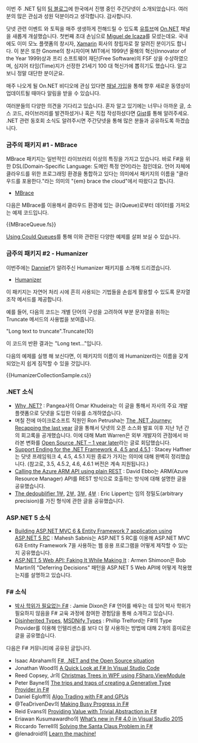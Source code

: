 이번 주 .NET 팀의 [팀 블로그](http://blogs.msdn.com/b/dotnet/archive/2015/12/15/the-week-in-net-12-15-2015.aspx)에 한국에서 진행 중인 주간닷넷이 소개되었습니다. 
여러분의 많은 관심과 성원 덕분이라고 생각합니다. 감사합니다.

닷넷 관련 이벤트 와 토픽을 매주 생생하게 전해드릴 수 있도록 [유튜브](https://www.youtube.com/)에 [On.NET](https://www.youtube.com/channel/UCvtT19MZW8dq5Wwfu6B0oxw) 채널을 새롭게 개설했습니다. 첫번째 초대 손님으로 [Miguel de Icaza](https://en.wikipedia.org/wiki/Miguel_de_Icaza)를 모셨는데요. 국내에도 이미 모노 플랫폼의 창시자, [Xamarin](https://xamarin.com/) 회사의 창립자로 잘 알려진 분이기도 합니다. 이 분은 또한 Gnome의 창시자이며 MIT에서 1999년 올해의 혁신(Innovator of the Year 1999)상과 프리 소프트웨어 재단(Free Software)의 FSF 상을 수상하였으며, 심지어 타임(Time)지가 선정한 21세기 100 대 혁신가에 뽑히기도 했습니다. 알고 보니 정말 대단한 분이군요.

매주 나오게 될 On.NET 비디오에 관심 있다면 [채널 가입](https://www.youtube.com/channel/UCvtT19MZW8dq5Wwfu6B0oxw)을 통해 향후 새로운 동영상이 업데이트될 때마다 알림을 받을 수 있습니다.

여러분들의 다양한 의견을 기다리고 있습니다. 혼자 알고 있기에는 너무나 아까운 글, 소스 코드, 라이브러리를 발견하셨거나 혹은 직접 작성하셨다면 [Gist](https://gist.github.com/options/e9fc443b8c882157fe4a)를 통해 알려주세요. .NET 관련 동호회 소식도 알려주시면 주간닷넷을 통해 많은 분들과 공유하도록 하겠습니다.

### 금주의 패키지 #1 - MBrace

MBrace 패키지는 일반적인 라이브러리 이상의 특징을 가지고 있습니다. 바로 F#을 위한 DSL(Domain-Specific Language: 도메인 특정 언어)라는 점인데요. 언어 자체에 클라우드를 위한 프로그래밍 환경을 통합하고 있다는 의미에서 패키지의 이름을 "클라우드를 포용한다."라는 의미의 "{em} brace the cloud"에서 따왔다고 합니다.

* [MBrace](http://mbrace.io/)

다음은 MBrace를 이용해서 클라우드 환경에 있는 큐(Queue)로부터 데이터를 가져오는 예제 코드입니다.

<section>
{{MBraceQueue.fs}} <script src="https://gist.github.com/bleroy/926452c406d2fcff327a.js"></script>
</section>

[Using Could Queues](http://mbrace.io/starterkit/HandsOnTutorial/8-using-cloud-queues.html)를 통해 이와 관련된 다양한 예제를 살펴 보실 수 있습니다.

### 금주의 패키지 #2 - Humanizer

이번주에는 [Dannief](https://gist.github.com/dannief)가 알려주신 Humanizer 패키지를 소개해 드리겠습니다.

* [Humanizer](https://github.com/Humanizr/Humanizer) 

이 패키지는 자연어 처리 시에 흔히 사용되는 기법들을 손쉽게 활용할 수 있도록 문자열 조작 메서드를 제공합니다. 

예를 들어, 다음의 코드는 개별 단어의 구성을 고려하여 부분 문자열을 취하는 Truncate 메서드의 사용법을 보여줍니다.

"Long text to truncate".Truncate(10)

이 코드의 반환 결과는 "Long text…"입니다. 

다음의 예제를 실행 해 보신다면, 이 패키지의 이름이 왜 Humanizer라는 이름을 갖게 되었는지 쉽게 짐작할 수 있을 것입니다.

<section>
{{HumanizerCollectionSample.cs}} <script src="https://gist.github.com/bleroy/66c03b69e5678376810c.js"></script>
</section>

### .NET 소식

* [Why .NET?](http://engineering.gopangea.com/2015/12/10/why-dot-net.html) : Pangea사의 Omar Khudeira는 이 글을 통해서 자사의 주요 개발 플랫폼으로 닷넷을 도입한 이유를 소개하였습니다.
* 며칠 전에 마이크로소프트 직원인 Ron Petrusha는 [The .NET Journey: Recapping the last year](http://blogs.msdn.com/b/visualstudio/archive/2015/12/10/the-net-journey-recapping-the-last-year.aspx) 글을 통해서 닷넷의 오픈 소스화 발표 이후 지난 1년 간의 회고록을 공개했습니다. 이에 대해 Matt Warren은 외부 개발자의 관점에서 바라본 변화를 [Open Source .NET – 1 year later](http://mattwarren.org/2015/12/08/open-source-net-1-year-later/)라는 글로 회답했습니다.
* [Support Ending for the .NET Framework 4, 4.5 and 4.5.1](http://blogs.msdn.com/b/dotnet/archive/2015/12/09/support-ending-for-the-net-framework-4-4-5-and-4-5-1.aspx) : Stacey Haffner는 닷넷 프레임워크 4, 4.5, 4.5.1 지원 종료가 가지는 의미에 대해 완벽히 정리했습니다. (참고로, 3.5, 4.5.2, 4.6, 4.6.1 버전은 계속 지원됩니다.)
* [Calling the Azure ARM API using plain REST](http://blog.davidebbo.com/2015/12/calling-arm-using-plain-rest.html) : David Ebbo는 ARM(Azure Resource Manager) API를 REST 방식으로 호출하는 방식에 대해 설명한 글을 공유했습니다.
* [The dedoublifier 1부](http://ericlippert.com/2015/11/30/the-dedoublifier-part-one/), [2부](http://ericlippert.com/2015/12/03/the-dedoublifier-part-two/), [3부](http://ericlippert.com/2015/12/07/the-dedoublifier-part-three/), [4부](http://ericlippert.com/2015/12/10/the-dedoublifier-part-four/) : Eric Lippert는 임의 정밀도(arbitrary precision)를 가진 형식에 관한 글을 공유했습니다.

### ASP.NET 5 소식

* [Building ASP.NET MVC 6 & Entity Framework 7 application using ASP.NET 5 RC](http://www.dotnetcurry.com/aspnet-mvc/1215/building-aspnet-mvc-6-entity-framework-7-app-using-aspnet-5) : Mahesh Sabnis는 ASP.NET 5 RC를 이용해 ASP.NET MVC 6과 Entity Framework 7을 사용하는 웹 응용 프로그램을 어떻게 제작할 수 있는지 공유했습니다.
* [ASP.NET 5 Web API: Faking It While Making It](http://dotnetliberty.com/index.php/2015/12/07/asp-net-5-web-api-faking-it-while-making-it/) : Armen Shimoon은 Bob Martin의 "Deferring Decisions" 패턴을 ASP.NET 5 Web API에 어떻게 적용했는지를 설명하고 있습니다.


### F# 소식

* [박사 학위가 필요없는 F#](https://medium.com/@jamiedixon/progressive-f-tutorials-london-2015-795d76c027da#.67vl10l5w) : Jamie Dixon은 F# 언어를 배우는 데 있어 박사 학위가 필요하지 않음을 F# 교육 과정에 참여한 경험담을 통해 소개하고 있습니다.
* [Disinherited Types](http://trelford.com/blog/post/Disinherited.aspx), [MSDNify Types](http://trelford.com/blog/post/MSDNify.aspx) : Phillip Trelford는 F#의 Type Provider를 이용해 인텔리센스를 보다 더 잘 사용하는 방법에 대해 2개의 흥미로운 글을 공유했습니다.

다음은 F# 커뮤니티에 공유된 글입니다.

* Isaac Abraham의 [F#, .NET and the Open Source situation](https://cockneycoder.wordpress.com/2015/12/08/f-net-and-the-open-source-situation/)
* Jonathan Wood의 [A Quick Look at F# In Visual Studio Code](http://www.wintellect.com/devcenter/jwood/a-quick-look-at-f-in-visual-studio-code)
* Reed Copsey, Jr의 [Christmas Trees in WPF using FSharp.ViewModule](http://reedcopsey.com/2015/12/09/christmas-trees-in-wpf-using-fsharp-viewmodule/)
* Peter Bayne의 [The trips and traps of creating a Generative Type Provider in F#](https://medium.com/@haumohio/the-trips-and-traps-of-creating-a-generative-type-provider-in-f-75162d99622c#.7saqnv2tb)
* Daniel Egloff의 [Algo Trading with F# and GPUs](http://blog.quantalea.com/?p=8391)
* @TeaDrivenDev의 [Making Busy Progress in F#](http://teadrivendev.github.io/2015/12/11/making-progress-fsharp/)
* Reid Evans의 [Providing Value with Trivial Abstraction in F#](http://reidev275.azurewebsites.net/providing-value-with-trivial-abstraction-in-f/)
* Eriawan Kusumawardho의 [What’s new in F# 4.0 in Visual Studio 2015](http://fsharpmonologue.blogspot.co.id/2015/12/whats-new-in-f-40-in-visual-studio-2015.html)
* Riccardo Terrell의 [Solving the Santa Claus Problem in F#](http://www.rickyterrell.com/?p=68)
* @lenadroid의 [Learn the machine!](https://lenadroid.github.io/posts/machine-learning-fsharp-accorddotnet.html)
